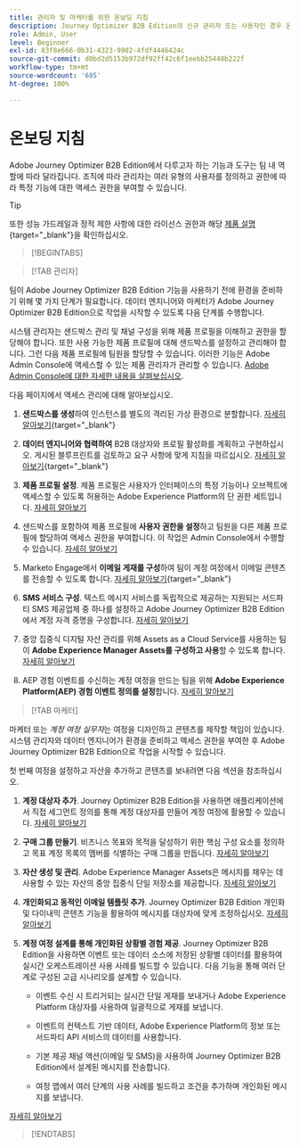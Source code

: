 ```yaml
---
title: 관리자 및 마케터를 위한 온보딩 지침
description: Journey Optimizer B2B Edition의 신규 관리자 또는 사용자인 경우 온보딩 프로세스의 주요 영역에 대해 알아보십시오.
role: Admin, User
level: Beginner
exl-id: 83f8e666-0b31-4323-9902-4fdf4446424c
source-git-commit: d0bd2d5153b972df92ff42c6f1eebb25448b222f
workflow-type: tm+mt
source-wordcount: '685'
ht-degree: 100%

---
```


# 온보딩 지침

Adobe Journey Optimizer B2B Edition에서 다루고자 하는 기능과 도구는 팀 내 역할에 따라 달라집니다. 조직에 따라 관리자는 여러 유형의 사용자를 정의하고 권한에 따라 특정 기능에 대한 액세스 권한을 부여할 수 있습니다.

>[!TIP]
>
>또한 성능 가드레일과 정적 제한 사항에 대한 라이선스 권한과 해당 [제품 설명](https://helpx.adobe.com/kr/legal/product-descriptions/adobe-journey-optimizer-b2b.html){target="_blank"}을 확인하십시오.

>[!BEGINTABS]

>[!TAB 관리자]

팀이 Adobe Journey Optimizer B2B Edition 기능을 사용하기 전에 환경을 준비하기 위해 몇 가지 단계가 필요합니다. 데이터 엔지니어와 마케터가 Adobe Journey Optimizer B2B Edition으로 작업을 시작할 수 있도록 다음 단계를 수행합니다.

시스템 관리자는 샌드박스 관리 및 채널 구성을 위해 제품 프로필을 이해하고 권한을 할당해야 합니다. 또한 사용 가능한 제품 프로필에 대해 샌드박스를 설정하고 관리해야 합니다. 그런 다음 제품 프로필에 팀원을 할당할 수 있습니다. 이러한 기능은 Adobe Admin Console에 액세스할 수 있는 제품 관리자가 관리할 수 있습니다. [Adobe Admin Console에 대한 자세한 내용을 살펴보십시오](https://helpx.adobe.com/kr/enterprise/using/admin-console.html).

다음 페이지에서 액세스 관리에 대해 알아보십시오.

1. **샌드박스를 생성**&#x200B;하여 인스턴스를 별도의 격리된 가상 환경으로 분할합니다. [자세히 알아보기](https://experienceleague.adobe.com/ko/docs/experience-platform/sandbox/home#understanding-sandboxes){target="_blank"}

1. **데이터 엔지니어와 협력하여** B2B 대상자와 프로필 활성화를 계획하고 구현하십시오. 게시된 블루프린트를 검토하고 요구 사항에 맞게 지침을 따르십시오. [자세히 알아보기](https://experienceleague.adobe.com/ko/docs/blueprints-learn/architecture/b2b-activation/overview){target="_blank"}

1. **제품 프로필 설정**. 제품 프로필은 사용자가 인터페이스의 특정 기능이나 오브젝트에 액세스할 수 있도록 허용하는 Adobe Experience Platform의 단 권한 세트입니다. [자세히 알아보기](../admin/user-management.md#create-the-marketo-engage-product-profile)

1. 샌드박스를 포함하여 제품 프로필에 **사용자 권한을 설정**&#x200B;하고 팀원을 다른 제품 프로필에 할당하여 액세스 권한을 부여합니다. 이 작업은 Admin Console에서 수행할 수 있습니다. [자세히 알아보기](../admin/user-management.md#create-a-user-group)

1. Marketo Engage에서 **이메일 게재를 구성**&#x200B;하여 팀이 계정 여정에서 이메일 콘텐츠를 전송할 수 있도록 합니다. [자세히 알아보기](https://experienceleague.adobe.com/ko/docs/marketo/using/getting-started/initial-setup/setup-steps#ensure-email-deliverability){target="_blank"}

1. **SMS 서비스 구성**. 텍스트 메시지 서비스를 독립적으로 제공하는 지원되는 서드파티 SMS 제공업체 중 하나를 설정하고 Adobe Journey Optimizer B2B Edition에서 계정 자격 증명을 구성합니다. [자세히 알아보기](../admin/configure-channels-sms.md)

1. 중앙 집중식 디지털 자산 관리를 위해 Assets as a Cloud Service를 사용하는 팀이 **Adobe Experience Manager Assets를 구성하고 사용**&#x200B;할 수 있도록 합니다. [자세히 알아보기](../admin/configure-aem-repositories.md)

1. AEP 경험 이벤트를 수신하는 계정 여정을 만드는 팀을 위해 **Adobe Experience Platform(AEP) 경험 이벤트 정의를 설정**&#x200B;합니다. [자세히 알아보기](../admin/configure-aep-events.md)

>[!TAB 마케터]

마케터 또는 _계정 여정 실무자_&#x200B;는 여정을 디자인하고 콘텐츠를 제작할 책임이 있습니다. 시스템 관리자와 데이터 엔지니어가 환경을 준비하고 액세스 권한을 부여한 후 Adobe Journey Optimizer B2B Edition으로 작업을 시작할 수 있습니다.

첫 번째 여정을 설정하고 자산을 추가하고 콘텐츠를 보내려면 다음 섹션을 참조하십시오.

1. **계정 대상자 추가**. Journey Optimizer B2B Edition을 사용하면 애플리케이션에서 직접 세그먼트 정의를 통해 계정 대상자를 만들어 계정 여정에 활용할 수 있습니다. [자세히 알아보기](../audiences/account-audience-overview.md)

1. **구매 그룹 만들기**. 비즈니스 목표와 목적을 달성하기 위한 핵심 구성 요소를 정의하고 목표 계정 목록의 멤버를 식별하는 구매 그룹을 만듭니다. [자세히 알아보기](../buying-groups/buying-groups-overview.md)

1. **자산 생성 및 관리**. Adobe Experience Manager Assets은 메시지를 채우는 데 사용할 수 있는 자산의 중앙 집중식 단일 저장소를 제공합니다. [자세히 알아보기](../content/assets-overview.md)

1. **개인화되고 동적인 이메일 템플릿 추가**. Journey Optimizer B2B Edition 개인화 및 다이내믹 콘텐츠 기능을 활용하여 메시지를 대상자에 맞게 조정하십시오. [자세히 알아보기](../content/email-templates.md)

1. **계정 여정 설계를 통해 개인화된 상황별 경험 제공**. Journey Optimizer B2B Edition을 사용하면 이벤트 또는 데이터 소스에 저장된 상황별 데이터를 활용하여 실시간 오케스트레이션 사용 사례를 빌드할 수 있습니다. 다음 기능을 통해 여러 단계로 구성된 고급 시나리오를 설계할 수 있습니다.

   * 이벤트 수신 시 트리거되는 실시간 단일 게재를 보내거나 Adobe Experience Platform 대상자를 사용하여 일괄적으로 게재를 보냅니다.

   * 이벤트의 컨텍스트 기반 데이터, Adobe Experience Platform의 정보 또는 서드파티 API 서비스의 데이터를 사용합니다.

   * 기본 제공 채널 액션(이메일 및 SMS)을 사용하여 Journey Optimizer B2B Edition에서 설계된 메시지를 전송합니다.

   * 여정 맵에서 여러 단계의 사용 사례를 빌드하고 조건을 추가하며 개인화된 메시지를 보냅니다.

[자세히 알아보기](../journeys/journey-overview.md)

>[!ENDTABS]
